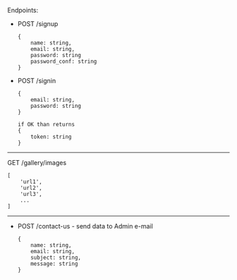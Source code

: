 Endpoints:
* POST /signup 
    ```
    {
        name: string,
        email: string,
        password: string
        password_conf: string
    }
    ```
* POST /signin
    ```
    {
        email: string,
        password: string
    }
    
    if OK than returns 
    {
        token: string
    }
    ```
---
GET /gallery/images
```
[
    'url1',
    'url2',
    'url3',
    ...
]
```

------
* POST /contact-us - send data to Admin e-mail
    ```
    {
        name: string,
        email: string,
        subject: string,
        message: string
    }
    ```